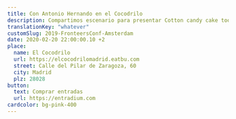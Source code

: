 ```yaml
---
title: Con Antonio Hernando en el Cocodrilo
description: Compartimos escenario para presentar Cotton candy cake tootsie roll. Cotton candy chocolate liquorice soufflé tart pastry.
translationKey: "whatever"
customSlug: 2019-FronteersConf-Amsterdam
date: 2020-02-20 22:00:00.10 +2
place:
  name: El Cocodrilo
  url: https://elcocodrilomadrid.eatbu.com
  street: Calle del Pilar de Zaragoza, 60
  city: Madrid
  plz: 28028
button:
  text: Comprar entradas
  url: https://entradium.com
cardcolor: bg-pink-400
---
```

